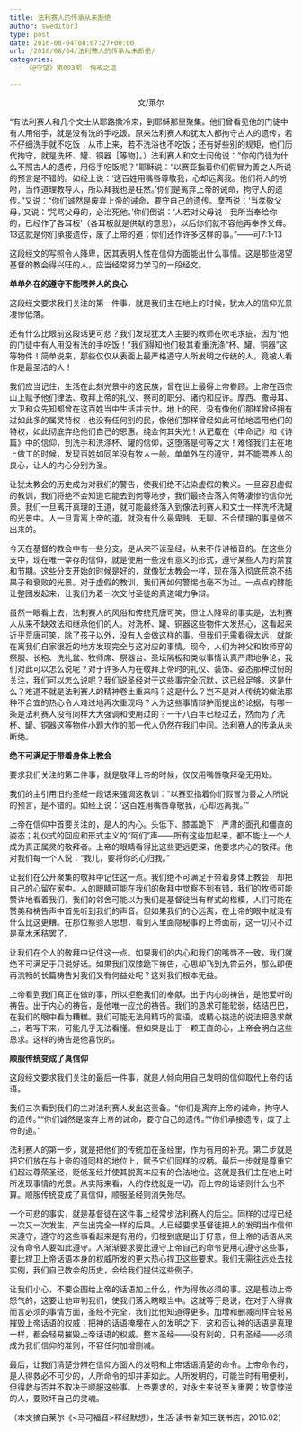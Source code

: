 ```yaml
---
title: 法利赛人的传承从未断绝
author: sweditor3
type: post
date: 2016-08-04T08:07:27+00:00
url: /2016/08/04/法利赛人的传承从未断绝/
categories:
  - 《@守望》第093期——悔改之道

---
```

<p style="text-align: center;">
  文/莱尔
</p>

<p style="text-align: center;">
  <!--more-->
</p>

“有法利赛人和几个文士从耶路撒冷来，到耶稣那里聚集。他们曾看见他的门徒中有人用俗手，就是没有洗的手吃饭。原来法利赛人和犹太人都拘守古人的遗传，若不仔细洗手就不吃饭；从市上来，若不洗浴也不吃饭；还有好些别的规矩，他们历代拘守，就是洗杯、罐、铜器［等物］。）法利赛人和文士问他说：“你的门徒为什么不照古人的遗传，用俗手吃饭呢？”耶稣说：“以赛亚指着你们假冒为善之人所说的预言是不错的。如经上说：‘这百姓用嘴唇尊敬我，心却远离我。他们将人的吩咐，当作道理教导人，所以拜我也是枉然。’你们是离弃上帝的诫命，拘守人的遗传。”又说：“你们诚然是废弃上帝的诫命，要守自己的遗传。摩西说：‘当孝敬父母，’又说：‘咒骂父母的，必治死他。’你们倒说：‘人若对父母说：我所当奉给你的，已经作了各耳板’（各耳板就是供献的意思），以后你们就不容他再奉养父母。13这就是你们承接遗传，废了上帝的道；你们还作许多这样的事。”——可7:1-13

这段经文的写照令人降卑，因其表明人性在信仰方面能出什么事情。这是那些渴望基督的教会得兴旺的人，应当经常努力学习的一段经文。

**单单外在的遵守不能喂养人的良心**

这段经文要求我们关注的第一件事，就是我们主在地上的时候，犹太人的信仰光景凄惨低落。

还有什么比眼前这段话更可悲？我们发现犹太人主要的教师在吹毛求疵，因为“他的门徒中有人用没有洗的手吃饭！”我们得知他们极其看重洗涤“杯、罐、铜器”这等物件！简单说来，那些仅仅从表面上最严格遵守人所发明之传统的人，竟被人看作是最圣洁的人！

我们应当记住，生活在此刻光景中的这民族，曾在世上最得上帝眷顾。上帝在西奈山上赋予他们律法、敬拜上帝的礼仪、祭司的职分、诸约和应许。摩西、撒母耳、大卫和众先知都曾在这百姓当中生活并去世。地上的民，没有像他们那样曾经拥有过如此多的属灵特权；也没有任何别的民，像他们那样曾经如此可怕地滥用他们的特权，如此彻底弃绝他们自己的恩惠。纯金何其失光！从记载在《申命记》和《诗篇》中的信仰，到洗手和洗涤杯、罐的信仰，这堕落是何等之大！难怪我们主在地上做工的时候，发现百姓如同羊没有牧人一般。单单外在的遵守，并不能喂养人的良心，让人的内心分别为圣。

让犹太教会的历史成为对我们的警告，使我们绝不沾染虚假的教义。一旦容忍虚假的教训，我们将绝不会知道它能去到何等地步，我们最终会落入何等凄惨的信仰光景。我们一旦离开真理的王道，就可能最终落入到像法利赛人和文士一样洗杯洗罐的光景中。人一旦背离上帝的道，就没有什么最卑贱、无聊、不合情理的事是做不出来的。

今天在基督的教会中有一些分支，是从来不读圣经，从来不传讲福音的。在这些分支中，现在唯一幸存的信仰，就是使用一些没有意义的形式，遵守某些人为的禁食和节期。这些分支开始的时候是好的，就像犹太教会一样，现在落入彻底荒凉不结果子和衰败的光景。对于虚假的教训，我们再如何警惕也毫不为过。一点点的酵能让整团发起来，让我们为着一次交付圣徒的真道竭力争辩。

虽然一眼看上去，法利赛人的风俗和传统荒唐可笑，但让人降卑的事实是，法利赛人从来不缺效法和继承他们的人。对洗杯、罐、铜器这些物件大发热心，这看起来近乎荒唐可笑，除了孩子以外，没有人会做这样的事。但我们无需看得太远，就能在离我们自家很近的地方发现完全与这对应的事情。现今，人们为神父和牧师穿的祭服、长袍、洗礼盆、牧师席、祭器台、圣坛隔板和类似事情认真严肃地争论，我们对此可以怎么说呢？对于许多人为在敬拜上帝时的礼仪、装饰、姿态那种过份的关注，我们可以怎么说呢？我们说圣经对于这些事完全沉默，这已经足够。这是什么？难道不就是法利赛人的精神卷土重来吗？这是什么？岂不是对人传统的做法那种不合宜的热心令人难过地再次重现吗？人为这些事情辩护而提出的论据，有哪一条是法利赛人没有同样大大强调和使用过的？一千八百年已经过去，然而为了洗杯、罐、铜器这等物件小题大作的那一代人仍然在我们中间。法利赛人的传承从未断绝。

**绝不可满足于带着身体上教会**

要求我们关注的第二件事，就是敬拜上帝的时候，仅仅用嘴唇敬拜毫无用处。

我们的主引用旧约圣经一段话来强调这教训：“以赛亚指着你们假冒为善之人所说的预言，是不错的。如经上说：‘这百姓用嘴唇尊敬我，心却远离我。’”

上帝在信仰中首要关注的，是人的内心。头低下、膝盖跪下；严肃的面孔和僵直的姿态；礼仪式的回应和形式主义的“阿们”声——所有这些加起来，都不能让一个人成为真正属灵的敬拜者。上帝的眼睛看得比这些更远更深，他要求内心的敬拜。他对我们每一个人说：“我儿，要将你的心归我。”

让我们在公开聚集的敬拜中记住这一点。我们绝不可满足于带着身体上教会，却把自己的心留在家中。人的眼睛可能在我们的敬拜中觉察不到有错，我们的牧师可能赞许地看着我们，我们的邻舍可能以为我们是基督徒当有样式的楷模，人们可能在赞美和祷告声中首先听到我们的声音。但如果我们的心远离，在上帝的眼中就没有什么比这更糟。在那位察验人思想，看到人里面隐秘事的上帝面前，这一切只不过是草木禾秸罢了。

让我们在个人的敬拜中记住这一点。如果我们的内心和我们的嘴唇不一致，我们就绝不可满足于只说好话。如果我们双膝跪下祷告，心思却飞到九霄云外，那么即便再流畅的长篇祷告对我们又有何益处呢？这对我们根本无益。

上帝看到我们真正在做的事，所以拒绝我们的奉献。出于内心的祷告，是他爱听的祷告。出于内心的祷告，是他唯一应允的祷告。我们的恳求可能软弱，结结巴巴，在我们的眼中看为糟糕。我们可能无法用精巧的言语，或精心挑选的说法把恳求献上，若写下来，可能几乎无法看懂。但如果是出于一颗正直的心，上帝会明白这些恳求。这样的祷告是他喜悦的。

**顺服传统变成了真信仰**

这段经文要求我们关注的最后一件事，就是人倾向用自己发明的信仰取代上帝的话语。

我们三次看到我们的主对法利赛人发出这责备。“你们是离弃上帝的诫命，拘守人的遗传。”“你们诚然是废弃上帝的诫命，要守自己的遗传。”“你们承接遗传，废了上帝的道。”

法利赛人的第一步，就是把他们的传统加在圣经里，作为有用的补充。第二步就是把它们放在与上帝的道同样的地位上，赋予它们同样的权柄。最后一步就是尊重它们超过尊荣圣经，贬低圣经并使其脱离本应有的合法地位。这就是我们主在地上时所发现事情的光景。从实际来看，人的传统就是一切，而上帝的话语则什么也不算。顺服传统变成了真信仰，顺服圣经则消失殆尽。

一个可悲的事实，就是基督徒在这件事上经常步法利赛人的后尘。同样的过程已经一次又一次发生，产生出完全一样的后果。人已经要求基督徒把人的发明当作信仰来遵守，遵守的这些事看起来是有用的，归根到底是出于好意，但上帝的话语从来没有命令人要如此遵守。人渐渐要求要比遵守上帝自己的命令更用心遵守这些事，要比捍卫上帝话语本身的权威所发的更大热心捍卫这些要求。我们无需往远处去找实例，我们自己教会的历史，会给我们提供这些例子。

让我们小心，不要企图给上帝的话语加上什么，作为得救必须的事。这是惹动上帝怒气的，这要让他审判我们，使我们落入瞎眼当中。这就等于是说，在对于人得救而言必须的事情方面，圣经不完全，我们比他知道得更多。加增和删减同样会轻易摧毁上帝话语的权威；把神的话语掩埋在人的发明之下，这和否认神的话语是真理一样，都会轻易摧毁上帝话语的权威。整本圣经——没有别的，只有圣经——必须成为我们信仰的准则，不容任何加增删减。

最后，让我们清楚分辨在信仰方面人的发明和上帝话语清楚的命令。上帝命令的，是人得救必不可少的，人所命令的却并非如此。人所发明的，可能当时有用便利，但得救与否并不取决于顺服这些事。上帝要求的，对永生来说至关重要；故意悖逆的人，要败坏自己的灵魂。

（本文摘自莱尔《<马可福音>释经默想》，生活·读书·新知三联书店，2016.02）